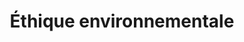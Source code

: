 ---
title: "Éthique environnementale"
layout: collection
permalink: /ethique-environnementale/
collection: ethique_environnementale
entries_layout: grid
classes: wide
---